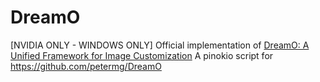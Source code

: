 # DreamO
[NVIDIA ONLY - WINDOWS ONLY] Official implementation of [DreamO: A Unified Framework for Image Customization](https://arxiv.org/abs/2504.16915)
A pinokio script for https://github.com/petermg/DreamO

